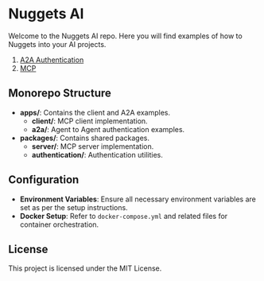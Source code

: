 # Nuggets AI

Welcome to the Nuggets AI repo. Here you will find examples of how to Nuggets into your AI projects.

1. [A2A Authentication](apps/a2a/README.md)
2. [MCP](apps/client/README.md)

## Monorepo Structure

- **apps/**: Contains the client and A2A examples.
  - **client/**: MCP client implementation.
  - **a2a/**: Agent to Agent authentication examples.
- **packages/**: Contains shared packages.
  - **server/**: MCP server implementation.
  - **authentication/**: Authentication utilities.

## Configuration

- **Environment Variables**: Ensure all necessary environment variables are set as per the setup instructions.
- **Docker Setup**: Refer to `docker-compose.yml` and related files for container orchestration.

## License

This project is licensed under the MIT License.
